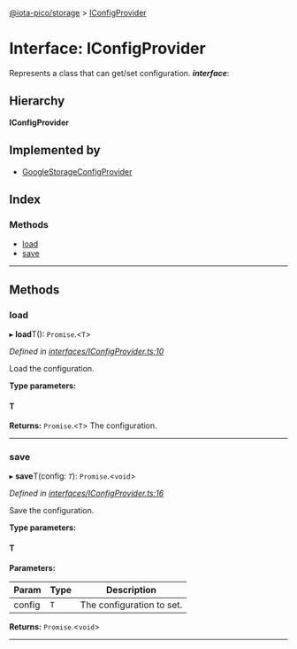 [@iota-pico/storage](../README.md) > [IConfigProvider](../interfaces/iconfigprovider.md)

# Interface: IConfigProvider

Represents a class that can get/set configuration.
*__interface__*: 

## Hierarchy

**IConfigProvider**

## Implemented by

* [GoogleStorageConfigProvider](../classes/googlestorageconfigprovider.md)

## Index

### Methods

* [load](iconfigprovider.md#load)
* [save](iconfigprovider.md#save)

---

## Methods

<a id="load"></a>

###  load

▸ **load**T(): `Promise`.<`T`>

*Defined in [interfaces/IConfigProvider.ts:10](https://github.com/iota-pico/storage/blob/64cdce9/src/interfaces/IConfigProvider.ts#L10)*

Load the configuration.

**Type parameters:**

#### T 

**Returns:** `Promise`.<`T`>
The configuration.

___

<a id="save"></a>

###  save

▸ **save**T(config: *`T`*): `Promise`.<`void`>

*Defined in [interfaces/IConfigProvider.ts:16](https://github.com/iota-pico/storage/blob/64cdce9/src/interfaces/IConfigProvider.ts#L16)*

Save the configuration.

**Type parameters:**

#### T 
**Parameters:**

| Param | Type | Description |
| ------ | ------ | ------ |
| config | `T`   |  The configuration to set. |

**Returns:** `Promise`.<`void`>

___

